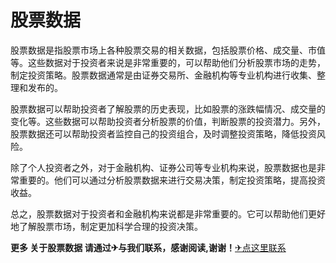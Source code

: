 # 股票数据

股票数据是指股票市场上各种股票交易的相关数据，包括股票价格、成交量、市值等。这些数据对于投资者来说是非常重要的，可以帮助他们分析股票市场的走势，制定投资策略。股票数据通常是由证券交易所、金融机构等专业机构进行收集、整理和发布的。

股票数据可以帮助投资者了解股票的历史表现，比如股票的涨跌幅情况、成交量的变化等。这些数据可以帮助投资者分析股票的价值，判断股票的投资潜力。另外，股票数据还可以帮助投资者监控自己的投资组合，及时调整投资策略，降低投资风险。

除了个人投资者之外，对于金融机构、证券公司等专业机构来说，股票数据也是非常重要的。他们可以通过分析股票数据来进行交易决策，制定投资策略，提高投资收益。

总之，股票数据对于投资者和金融机构来说都是非常重要的。它可以帮助他们更好地了解股票市场，制定更加科学合理的投资决策。

**更多 关于股票数据 请通过✈与我们联系，感谢阅读,谢谢！**[✈点这里联系](https://lm.k02.cc)